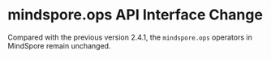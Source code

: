 # mindspore.ops API Interface Change

Compared with the previous version 2.4.1, the `mindspore.ops` operators in MindSpore remain unchanged.
